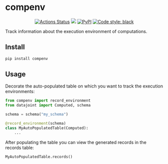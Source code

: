 # compenv

<p align="center">
<a href="https://github.com/sinzlab/compenv/actions/workflows/ci.yml"><img alt="Actions Status" src="https://github.com/sinzlab/compenv/actions/workflows/ci.yml/badge.svg"></a>
<a href="https://codecov.io/gh/sinzlab/compenv"><img src="https://codecov.io/gh/sinzlab/compenv/branch/main/graph/badge.svg?token=r1gr933Slt"/></a>
<a href="https://pypi.org/project/compenv/"><img alt="PyPI" src="https://img.shields.io/pypi/v/compenv"></a>
<a href="https://github.com/psf/black"><img alt="Code style: black" src="https://img.shields.io/badge/code%20style-black-000000.svg"></a>
</p>

Track information about the execution environment of computations.

## Install

```bash
pip install compenv
```

## Usage

Decorate the auto-populated table on which you want to track the execution environments:

```python
from compenv import record_environment
from datajoint import Computed, schema

schema = schema("my_schema")

@record_environment(schema)
class MyAutoPopulatedTable(Computed):
    ...
```

After populating the table you can view the generated records in the records table:

```python
MyAutoPopulatedTable.records()
```
